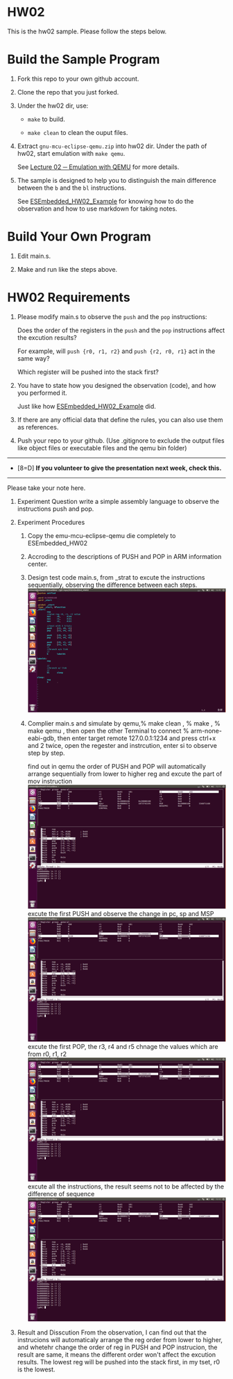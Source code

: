 HW02
===
This is the hw02 sample. Please follow the steps below.

# Build the Sample Program

1. Fork this repo to your own github account.

2. Clone the repo that you just forked.

3. Under the hw02 dir, use:

	* `make` to build.

	* `make clean` to clean the ouput files.

4. Extract `gnu-mcu-eclipse-qemu.zip` into hw02 dir. Under the path of hw02, start emulation with `make qemu`.

	See [Lecture 02 ─ Emulation with QEMU] for more details.

5. The sample is designed to help you to distinguish the main difference between the `b` and the `bl` instructions.  

	See [ESEmbedded_HW02_Example] for knowing how to do the observation and how to use markdown for taking notes.

# Build Your Own Program

1. Edit main.s.

2. Make and run like the steps above.

# HW02 Requirements

1. Please modify main.s to observe the `push` and the `pop` instructions:  

	Does the order of the registers in the `push` and the `pop` instructions affect the excution results?  

	For example, will `push {r0, r1, r2}` and `push {r2, r0, r1}` act in the same way?  

	Which register will be pushed into the stack first?

2. You have to state how you designed the observation (code), and how you performed it.  

	Just like how [ESEmbedded_HW02_Example] did.

3. If there are any official data that define the rules, you can also use them as references.

4. Push your repo to your github. (Use .gitignore to exclude the output files like object files or executable files and the qemu bin folder)

[Lecture 02 ─ Emulation with QEMU]: http://www.nc.es.ncku.edu.tw/course/embedded/02/#Emulation-with-QEMU
[ESEmbedded_HW02_Example]: https://github.com/vwxyzjimmy/ESEmbedded_HW02_Example

--------------------

- [8=D] **If you volunteer to give the presentation next week, check this.**

--------------------

Please take your note here.

1. Experiment Question
	write a simple assembly language to observe the instructions push and pop.
2. Experiment Procedures
	1. Copy the emu-mcu-eclipse-qemu die completely to ESEmbedded_HW02
	2. Accroding to the descriptions of PUSH and POP in ARM information center.
	3. Design test code main.s, from _strat to excute the instructions sequentially, observing the difference between each steps.
	![image 5](https://github.com/p46074341/ESEmbedded_HW02/blob/master/picture/5.png)
	4. Complier main.s and simulate by qemu,% make clean , % make , % make qemu , then open the other Terminal to connect % arm-none-eabi-gdb, then enter target remote 127.0.0.1:1234 and press ctrl+x and 2 twice, open the regester and instrcution, enter si to observe step by step.
		
		find out in qemu the order of PUSH and POP will automatically arrange sequentially from lower to higher reg and excute the part of mov instruction  
	![image 1](https://github.com/p46074341/ESEmbedded_HW02/blob/master/picture/1.png)
	  excute the first PUSH and observe the change in pc, sp and MSP
	![image 2](https://github.com/p46074341/ESEmbedded_HW02/blob/master/picture/2.png)
	  excute the first POP, the r3, r4 and r5 chnage the values which are from r0, r1, r2 
	![image 3](https://github.com/p46074341/ESEmbedded_HW02/blob/master/picture/3.png)
	  excute all the instructions, the result seems not to be affected by the difference of sequence  
	![image 4](https://github.com/p46074341/ESEmbedded_HW02/blob/master/picture/4.png)
		 
3. Result and Disscution
	From the observation, I can find out that the instrucions will automaticaly arrange the reg order from lower to higher, and whetehr change 
	the order of reg in PUSH and POP instrucion, the result are same, it means the different order won't affect the excution results.
	The lowest reg will be pushed into the stack first, in my tset, r0 is the lowest.
